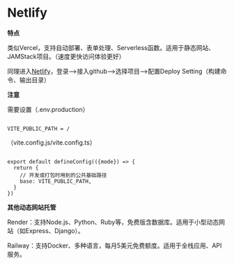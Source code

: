 # Netlify

**特点**

类似Vercel，支持自动部署、表单处理、Serverless函数。适用于静态网站、JAMStack项目。（速度更快访问体验更好）

同理进入[Netlify](https://app.netlify.com/)，登录-->接入github-->选择项目-->配置Deploy Setting（构建命令、输出目录）

**注意**

需要设置（.env.production）
```[.env.production]

VITE_PUBLIC_PATH = /

```

（vite.config.js/vite.config.ts）
```[vite.config.js]

export default defineConfig(({mode}) => {
  return {
    // 开发或打包时用到的公共基础路径
    base: VITE_PUBLIC_PATH,
  }
})

```

**其他动态网站托管**

Render：支持Node.js、Python、Ruby等，免费版含数据库。适用于小型动态网站（如Express、Django）。

Railway：支持Docker、多种语言，每月5美元免费额度。适用于全栈应用、API服务。
